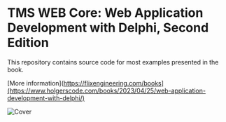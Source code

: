 # TMS WEB Core: Web Application Development with Delphi, Second Edition

This repository contains source code for most examples presented in the book.

[More information](https://flixengineering.com/books](https://www.holgerscode.com/books/2023/04/25/web-application-development-with-delphi/)

![Cover](https://www.holgerscode.com/books/cover_3_250.png)

 
